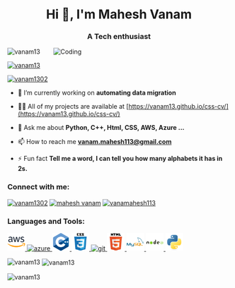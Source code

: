 <h1 align="center">Hi 👋, I'm Mahesh Vanam</h1>
<h3 align="center">A Tech enthusiast</h3>
<img align="right" alt="Coding" width="400" src="https://i.gifer.com/9AnS.gif">
<p align="left"> <img src="https://komarev.com/ghpvc/?username=vanam13&label=Profile%20views&color=0e75b6&style=flat" alt="vanam13" /> </p>

<p align="left"> <a href="https://github.com/ryo-ma/github-profile-trophy"><img src="https://github-profile-trophy.vercel.app/?username=vanam13" alt="vanam13" /></a> </p>

<p align="left"> <a href="https://twitter.com/vanam1302" target="blank"><img src="https://img.shields.io/twitter/follow/vanam1302?logo=twitter&style=for-the-badge" alt="vanam1302" /></a> </p>

- 🔭 I’m currently working on **automating data migration**

- 👨‍💻 All of my projects are available at [https://vanam13.github.io/css-cv/](https://vanam13.github.io/css-cv/)

- 💬 Ask me about **Python, C++, Html, CSS, AWS, Azure ...**

- 📫 How to reach me **vanam.mahesh113@gmail.com**

- ⚡ Fun fact **Tell me a word, I can tell you how many alphabets it has in 2s.**

<h3 align="left">Connect with me:</h3>
<p align="left">
<a href="https://twitter.com/vanam1302" target="blank"><img align="center" src="https://raw.githubusercontent.com/rahuldkjain/github-profile-readme-generator/master/src/images/icons/Social/twitter.svg" alt="vanam1302" height="30" width="40" /></a>
<a href="https://linkedin.com/in/mahesh vanam" target="blank"><img align="center" src="https://raw.githubusercontent.com/rahuldkjain/github-profile-readme-generator/master/src/images/icons/Social/linked-in-alt.svg" alt="mahesh vanam" height="30" width="40" /></a>
<a href="https://auth.geeksforgeeks.org/user/vanamahesh113" target="blank"><img align="center" src="https://raw.githubusercontent.com/rahuldkjain/github-profile-readme-generator/master/src/images/icons/Social/geeks-for-geeks.svg" alt="vanamahesh113" height="30" width="40" /></a>
</p>

<h3 align="left">Languages and Tools:</h3>
<p align="left"> <a href="https://aws.amazon.com" target="_blank" rel="noreferrer"> <img src="https://raw.githubusercontent.com/devicons/devicon/master/icons/amazonwebservices/amazonwebservices-original-wordmark.svg" alt="aws" width="40" height="40"/> </a> <a href="https://azure.microsoft.com/en-in/" target="_blank" rel="noreferrer"> <img src="https://www.vectorlogo.zone/logos/microsoft_azure/microsoft_azure-icon.svg" alt="azure" width="40" height="40"/> </a> <a href="https://www.w3schools.com/cpp/" target="_blank" rel="noreferrer"> <img src="https://raw.githubusercontent.com/devicons/devicon/master/icons/cplusplus/cplusplus-original.svg" alt="cplusplus" width="40" height="40"/> </a> <a href="https://www.w3schools.com/css/" target="_blank" rel="noreferrer"> <img src="https://raw.githubusercontent.com/devicons/devicon/master/icons/css3/css3-original-wordmark.svg" alt="css3" width="40" height="40"/> </a> <a href="https://git-scm.com/" target="_blank" rel="noreferrer"> <img src="https://www.vectorlogo.zone/logos/git-scm/git-scm-icon.svg" alt="git" width="40" height="40"/> </a> <a href="https://www.w3.org/html/" target="_blank" rel="noreferrer"> <img src="https://raw.githubusercontent.com/devicons/devicon/master/icons/html5/html5-original-wordmark.svg" alt="html5" width="40" height="40"/> </a> <a href="https://www.mysql.com/" target="_blank" rel="noreferrer"> <img src="https://raw.githubusercontent.com/devicons/devicon/master/icons/mysql/mysql-original-wordmark.svg" alt="mysql" width="40" height="40"/> </a> <a href="https://nodejs.org" target="_blank" rel="noreferrer"> <img src="https://raw.githubusercontent.com/devicons/devicon/master/icons/nodejs/nodejs-original-wordmark.svg" alt="nodejs" width="40" height="40"/> </a> <a href="https://www.python.org" target="_blank" rel="noreferrer"> <img src="https://raw.githubusercontent.com/devicons/devicon/master/icons/python/python-original.svg" alt="python" width="40" height="40"/> </a> </p>

<p><img align="left" src="https://github-readme-stats.vercel.app/api/top-langs?username=vanam13&show_icons=true&locale=en&layout=compact" alt="vanam13" /></p>

<p>&nbsp;<img align="center" src="https://github-readme-stats.vercel.app/api?username=vanam13&show_icons=true&locale=en" alt="vanam13" /></p>

<p><img align="center" src="https://github-readme-streak-stats.herokuapp.com/?user=vanam13&" alt="vanam13" /></p>

